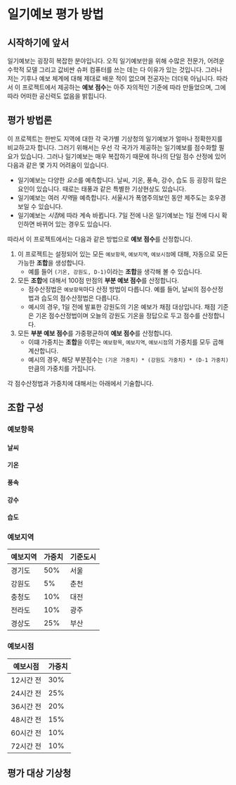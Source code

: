 # 일기예보 평가 방법
## 시작하기에 앞서
일기예보는 굉장히 복잡한 분야입니다. 오직 일기예보만을 위해 수많은 전문가, 어려운 수학적 모델 그리고 값비싼 슈퍼 컴퓨터를 쓰는 데는 다 이유가 있는 것입니다. 그러나 저는 기후나 예보 체계에 대해 제대로 배운 적이 없으며 전공자는 더더욱 아닙니다. 따라서 이 프로젝트에서 제공하는 **예보 점수**는 아주 자의적인 기준에 따라 만들었으며, 그에 따라 어떠한 공신력도 없음을 밝힙니다.

## 평가 방법론
이 프로젝트는 한반도 지역에 대한 각 국가별 기상청의 일기예보가 얼마나 정확한지를 비교하고자 합니다. 그러기 위해서는 우선 각 국가가 제공하는 일기예보를 점수화할 필요가 있습니다. 그러나 일기예보는 매우 복잡하기 때문에 하나의 단일 점수 산정에 있어 다음과 같은 몇 가지 어려움이 있습니다. 

* 일기예보는 다양한 *요소*를 예측합니다. 날씨, 기온, 풍속, 강수, 습도 등 굉장히 많은 요인이 있습니다. 때로는 태풍과 같은 특별한 기상현상도 있습니다.
* 일기예보는 여러 *지역*을 예측합니다. 서울시가 폭염주의보인 동안 제주도는 호우경보일 수 있습니다.
* 일기예보는 *시점*에 따라 계속 바뀝니다. 7일 전에 나온 일기예보는 1일 전에 다시 확인하면 바뀌어 있는 경우도 있습니다.

따라서 이 프로젝트에서는 다음과 같은 방법으로 **예보 점수**를 산정합니다.

1. 이 프로젝트는 설정되어 있는 모든 `예보항목`, `예보지역`, `예보시점`에 대해, 자동으로 모든 가능한 **조합**을 생성합니다.
    * 예를 들어 `(기온, 강원도, D-1)`이라는 **조합**을 생각해 볼 수 있습니다.
2. 모든 **조합**에 대해서 100점 만점의 **부분 예보 점수**를 산정합니다.
    * 점수산정법은 `예보항목`마다 산정 방법이 다릅니다. 예를 들어, 날씨의 점수산정법과 습도의 점수산정법은 다릅니다.
    * 예시의 경우, 1일 전에 발표한 강원도의 기온 예보가 채점 대상입니다. 채점 기준은 기온 점수산정법이며 오늘의 강원도 기온을 정답으로 두고 점수를 산정합니다.
3. 모든 **부분 예보 점수**를 가중평균하여 **예보 점수**를 산정합니다.
    * 이떄 가중치는 **조합**을 이루는 `예보항목`, `예보지역`, `예보시점`의 가중치를 모두 곱해 계산합니다.
    * 예시의 경우, 해당 부분점수는 `(기온 가중치) * (강원도 가중치) * (D-1 가중치)`만큼의 가중치를 가집니다.

각 점수산정법과 가중치에 대해서는 아래에서 기술합니다.

## 조합 구성
### 예보항목
#### 날씨
#### 기온
#### 풍속
#### 강수
#### 습도
#### 

### 예보지역

| 예보지역 | 가중치 | 기준도시 |
|----------|-----|--------|
| 경기도 | 50% | 서울 |
| 강원도 | 5% | 춘천 |
| 충청도 | 10% | 대전 |
| 전라도 | 10% | 광주 |
| 경상도 | 25% | 부산 |

### 예보시점

| 예보시점 | 가중치 |
|----------|-----|
| 12시간 전 | 30% |
| 24시간 전 | 25% |
| 36시간 전 | 20% |
| 48시간 전 | 15% |
| 60시간 전 | 10% |
| 72시간 전 | 10% |

## 평가 대상 기상청